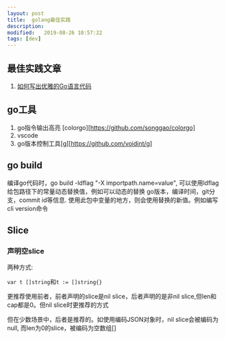 ```yaml
---
layout: post
title:  golang最佳实践
description: 
modified:   2019-08-26 10:57:22
tags: [dev]
---
```


## 最佳实践文章
1. [如何写出优雅的Go语言代码][draveness]

## go工具
1. go指令输出高亮 [colorgo][https://github.com/songgao/colorgo]
2. vscode
3. go版本控制工具[g][https://github.com/voidint/g]


## go build
编译go代码时，go build -ldflag "-X importpath.name=value", 可以使用ldflag给包路径下的常量动态替换值，例如可以动态的替换
go版本，编译时间，git分支，commit id等信息. 使用此包中变量的地方，则会使用替换的新值。例如编写cli version命令

## Slice

### 声明空slice
两种方式:

`var t []string`和`t := []string{}`

更推荐使用前者，前者声明的slice是nil slice，后者声明的是非nil slice,但len和cap都是0。但nil slice时更推荐的方式

但在少数场景中，后者是推荐的。如使用编码JSON对象时，nil slice会被编码为null, 而len为0的slice，被编码为空数组[]


[draveness]:https://draveness.me/golang-101/
